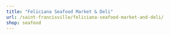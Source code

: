 ```yaml
---
title: "Feliciana Seafood Market & Deli"
url: /saint-francisville/feliciana-seafood-market-and-deli/
shop: seafood
---
```


